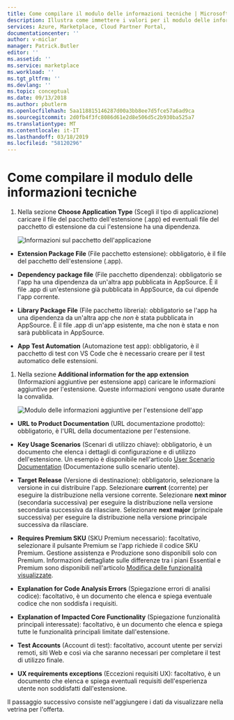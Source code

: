 ```yaml
---
title: Come compilare il modulo delle informazioni tecniche | Microsoft Docs
description: Illustra come immettere i valori per il modulo delle informazioni tecniche per una nuova app Dynamics 365 Business Central.
services: Azure, Marketplace, Cloud Partner Portal,
documentationcenter: ''
author: v-miclar
manager: Patrick.Butler
editor: ''
ms.assetid: ''
ms.service: marketplace
ms.workload: ''
ms.tgt_pltfrm: ''
ms.devlang: ''
ms.topic: conceptual
ms.date: 09/13/2018
ms.author: pbutlerm
ms.openlocfilehash: 5aa118815146287d00a3bb8ee7d5fce57a6ad9ca
ms.sourcegitcommit: 2d0fb4f3fc8086d61e2d8e506d5c2b930ba525a7
ms.translationtype: MT
ms.contentlocale: it-IT
ms.lasthandoff: 03/18/2019
ms.locfileid: "58120296"
---
```

<a name="how-to-fill-out-the-technical-info-form"></a>Come compilare il modulo delle informazioni tecniche
===========================================

1.  Nella sezione **Choose Application Type** (Scegli il tipo di applicazione) caricare il file del pacchetto dell'estensione (.app) ed eventuali file del pacchetto di estensione da cui l'estensione ha una dipendenza.

    ![Informazioni sul pacchetto dell'applicazione](./media/d365-financials/image015.png)

-   **Extension Package File** (File pacchetto estensione): obbligatorio, è il file del pacchetto dell'estensione (.app).

-   **Dependency package file** (File pacchetto dipendenza): obbligatorio se l'app ha una dipendenza da un'altra app pubblicata in AppSource. È il file .app di un'estensione già pubblicata in AppSource, da cui dipende l'app corrente. 

-   **Library Package File** (File pacchetto libreria): obbligatorio se l'app ha una dipendenza da un'altra app che *non* è stata pubblicata in AppSource. È il file .app di un'app esistente, ma che non è stata e non sarà pubblicata in AppSource.

-   **App Test Automation** (Automazione test app): obbligatorio, è il pacchetto di test con VS Code che è necessario creare per il test automatico delle estensioni.

1. Nella sezione **Additional information for the app extension** (Informazioni aggiuntive per estensione app) caricare le informazioni aggiuntive per l'estensione. Queste informazioni vengono usate durante la convalida.

   ![Modulo delle informazioni aggiuntive per l'estensione dell'app](./media/d365-financials/image016.png)


-   **URL to Product Documentation** (URL documentazione prodotto): obbligatorio, è l'URL della documentazione per l'estensione.

-   **Key Usage Scenarios** (Scenari di utilizzo chiave): obbligatorio, è un documento che elenca i dettagli di configurazione e di utilizzo dell'estensione. Un esempio è disponibile nell'articolo [User Scenario Documentation](https://docs.microsoft.com/dynamics-nav/compliance/apptest-userscenario/) (Documentazione sullo scenario utente).

-   **Target Release** (Versione di destinazione): obbligatorio, selezionare la versione in cui distribuire l'app. Selezionare **current** (corrente) per eseguire la distribuzione nella versione corrente. Selezionare **next minor** (secondaria successiva) per eseguire la distribuzione nella versione secondaria successiva da rilasciare. Selezionare **next major** (principale successiva) per eseguire la distribuzione nella versione principale successiva da rilasciare.

-   **Requires Premium SKU** (SKU Premium necessario): facoltativo, selezionare il pulsante Premium se l'app richiede il codice SKU Premium. Gestione assistenza e Produzione sono disponibili solo con Premium. Informazioni dettagliate sulle differenze tra i piani Essential e Premium sono disponibili nell'articolo [Modifica delle funzionalità visualizzate](https://docs.microsoft.com/dynamics365/financials/ui-experiences).

-   **Explanation for Code Analysis Errors** (Spiegazione errori di analisi codice): facoltativo, è un documento che elenca e spiega eventuale codice che non soddisfa i requisiti.

-   **Explanation of Impacted Core Functionality** (Spiegazione funzionalità principali interessate): facoltativo, è un documento che elenca e spiega tutte le funzionalità principali limitate dall'estensione.

-   **Test Accounts** (Account di test): facoltativo, account utente per servizi remoti, siti Web e così via che saranno necessari per completare il test di utilizzo finale.

-   **UX requirements exceptions** (Eccezioni requisiti UX): facoltativo, è un documento che elenca e spiega eventuali requisiti dell'esperienza utente non soddisfatti dall'estensione.

Il passaggio successivo consiste nell'aggiungere i dati da visualizzare nella vetrina per l'offerta.

